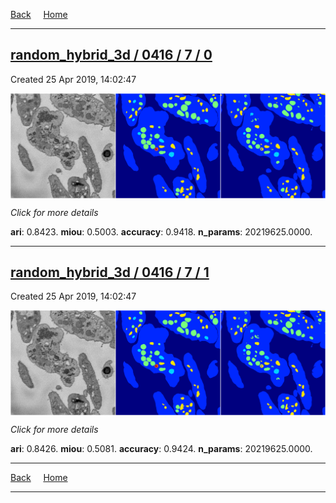 
[Back](..)&nbsp;&nbsp;&nbsp;&nbsp;&nbsp;[Home](https://leapmanlab.github.io/snapshots)

---

<div class="summary"><a href="0"><h2>random_hybrid_3d / 0416 / 7 / 0</h2></a><p>Created 25 Apr 2019, 14:02:47
</p><a href="0"><img src="0/media/summary.png" align="center"></a><p>
<i>Click for more details</i>
</p></div>

**ari**: 0.8423. **miou**: 0.5003. **accuracy**: 0.9418. **n_params**: 20219625.0000. 

---

<div class="summary"><a href="1"><h2>random_hybrid_3d / 0416 / 7 / 1</h2></a><p>Created 25 Apr 2019, 14:02:47
</p><a href="1"><img src="1/media/summary.png" align="center"></a><p>
<i>Click for more details</i>
</p></div>

**ari**: 0.8426. **miou**: 0.5081. **accuracy**: 0.9424. **n_params**: 20219625.0000. 

---

[Back](..)&nbsp;&nbsp;&nbsp;&nbsp;&nbsp;[Home](https://leapmanlab.github.io/snapshots)

---